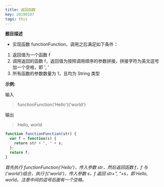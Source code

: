 ```yaml
---
title: 返回函数
key: 20190107
tags: this
---
```


<!--more-->

**题目描述**

- 实现函数 functionFunction，调用之后满足如下条件：

1. 返回值为一个函数 f
2. 调用返回的函数 f，返回值为按照调用顺序的参数拼接，拼接字符为英文逗号加一个空格，即 ', '
3. 所有函数的参数数量为 1，且均为 String 类型

**示例:**

输入

> functionFunction('Hello')('world')

输出

> Hello, world

```javascript
function functionFunction(str) {
  var f = function(s) {
    return str + ", " + s;
  };
  return f;
}
```

_首先执行 functionFunction('Hello')，传入参数 str，然后返回函数 f，f 与('world')组合，执行 f('world')，传入参数 s，f 返回 str+", "+s，即 Hello, world。注意中间的逗号后面有一个空格。_
